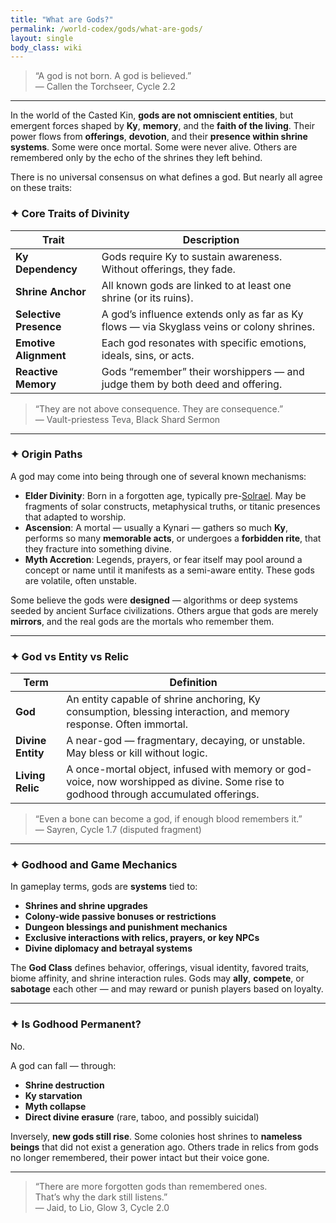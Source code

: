 ```yaml
---
title: "What are Gods?"
permalink: /world-codex/gods/what-are-gods/
layout: single
body_class: wiki
---
```


> “A god is not born. A god is believed.”  
> — Callen the Torchseer, Cycle 2.2

---

In the world of the Casted Kin, **gods are not omniscient entities**, but emergent forces shaped by **Ky**, **memory**, and the **faith of the living**. Their power flows from **offerings**, **devotion**, and their **presence within shrine systems**. Some were once mortal. Some were never alive. Others are remembered only by the echo of the shrines they left behind.

There is no universal consensus on what defines a god. But nearly all agree on these traits:

### ✦ Core Traits of Divinity

| Trait                      | Description |
|---------------------------|-------------|
| **Ky Dependency**         | Gods require Ky to sustain awareness. Without offerings, they fade. |
| **Shrine Anchor**         | All known gods are linked to at least one shrine (or its ruins). |
| **Selective Presence**    | A god’s influence extends only as far as Ky flows — via Skyglass veins or colony shrines. |
| **Emotive Alignment**     | Each god resonates with specific emotions, ideals, sins, or acts. |
| **Reactive Memory**       | Gods “remember” their worshippers — and judge them by both deed and offering. |

> “They are not above consequence. They are consequence.”  
> — Vault-priestess Teva, Black Shard Sermon

---

### ✦ Origin Paths

A god may come into being through one of several known mechanisms:

- **Elder Divinity**: Born in a forgotten age, typically pre-[Solrael](/thecastedkinweb/world-codex/geography-lost-realms/solrael/). May be fragments of solar constructs, metaphysical truths, or titanic presences that adapted to worship.
- **Ascension**: A mortal — usually a Kynari — gathers so much **Ky**, performs so many **memorable acts**, or undergoes a **forbidden rite**, that they fracture into something divine.
- **Myth Accretion**: Legends, prayers, or fear itself may pool around a concept or name until it manifests as a semi-aware entity. These gods are volatile, often unstable.

Some believe the gods were **designed** — algorithms or deep systems seeded by ancient Surface civilizations. Others argue that gods are merely **mirrors**, and the real gods are the mortals who remember them.

---

### ✦ God vs Entity vs Relic

| Term        | Definition |
|-------------|------------|
| **God**     | An entity capable of shrine anchoring, Ky consumption, blessing interaction, and memory response. Often immortal. |
| **Divine Entity** | A near-god — fragmentary, decaying, or unstable. May bless or kill without logic. |
| **Living Relic** | A once-mortal object, infused with memory or god-voice, now worshipped as divine. Some rise to godhood through accumulated offerings. |

> “Even a bone can become a god, if enough blood remembers it.”  
> — Sayren, Cycle 1.7 (disputed fragment)

---

### ✦ Godhood and Game Mechanics

In gameplay terms, gods are **systems** tied to:

- **Shrines and shrine upgrades**
- **Colony-wide passive bonuses or restrictions**
- **Dungeon blessings and punishment mechanics**
- **Exclusive interactions with relics, prayers, or key NPCs**
- **Divine diplomacy and betrayal systems**

The **God Class** defines behavior, offerings, visual identity, favored traits, biome affinity, and shrine interaction rules. Gods may **ally**, **compete**, or **sabotage** each other — and may reward or punish players based on loyalty.

---

### ✦ Is Godhood Permanent?

No.

A god can fall — through:

- **Shrine destruction**
- **Ky starvation**
- **Myth collapse**
- **Direct divine erasure** (rare, taboo, and possibly suicidal)

Inversely, **new gods still rise**. Some colonies host shrines to **nameless beings** that did not exist a generation ago. Others trade in relics from gods no longer remembered, their power intact but their voice gone.

---

> “There are more forgotten gods than remembered ones.  
> That’s why the dark still listens.”  
> — Jaid, to Lio, Glow 3, Cycle 2.0
